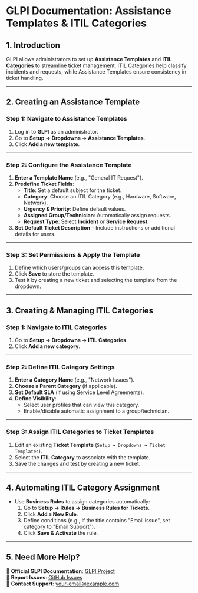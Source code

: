 # **GLPI Documentation: Assistance Templates & ITIL Categories**

## **1. Introduction**  
GLPI allows administrators to set up **Assistance Templates** and **ITIL Categories** to streamline ticket management. ITIL Categories help classify incidents and requests, while Assistance Templates ensure consistency in ticket handling.

---

## **2. Creating an Assistance Template**  

### **Step 1: Navigate to Assistance Templates**  
1. Log in to **GLPI** as an administrator.  
2. Go to **Setup → Dropdowns → Assistance Templates**.  
3. Click **Add a new template**.  

---

### **Step 2: Configure the Assistance Template**  
1. **Enter a Template Name** (e.g., "General IT Request").  
2. **Predefine Ticket Fields**:
   - **Title**: Set a default subject for the ticket.  
   - **Category**: Choose an ITIL Category (e.g., Hardware, Software, Network).  
   - **Urgency & Priority**: Define default values.  
   - **Assigned Group/Technician**: Automatically assign requests.  
   - **Request Type**: Select **Incident** or **Service Request**.  
3. **Set Default Ticket Description** – Include instructions or additional details for users.  

---

### **Step 3: Set Permissions & Apply the Template**  
1. Define which users/groups can access this template.  
2. Click **Save** to store the template.  
3. Test it by creating a new ticket and selecting the template from the dropdown.  

---

## **3. Creating & Managing ITIL Categories**  

### **Step 1: Navigate to ITIL Categories**  
1. Go to **Setup → Dropdowns → ITIL Categories**.  
2. Click **Add a new category**.  

---

### **Step 2: Define ITIL Category Settings**  
1. **Enter a Category Name** (e.g., "Network Issues").  
2. **Choose a Parent Category** (if applicable).  
3. **Set Default SLA** (if using Service Level Agreements).  
4. **Define Visibility**:  
   - Select user profiles that can view this category.  
   - Enable/disable automatic assignment to a group/technician.  

---

### **Step 3: Assign ITIL Categories to Ticket Templates**  
1. Edit an existing **Ticket Template** (`Setup → Dropdowns → Ticket Templates`).  
2. Select the **ITIL Category** to associate with the template.  
3. Save the changes and test by creating a new ticket.  

---

## **4. Automating ITIL Category Assignment**  
- Use **Business Rules** to assign categories automatically:  
  1. Go to **Setup → Rules → Business Rules for Tickets**.  
  2. Click **Add a New Rule**.  
  3. Define conditions (e.g., if the title contains "Email issue", set category to "Email Support").  
  4. Click **Save & Activate** the rule.  

---

## **5. Need More Help?**  
📖 **Official GLPI Documentation**: [GLPI Project](https://glpi-project.org/documentation)  
🐞 **Report Issues**: [GitHub Issues](https://github.com/3NNUX-Technologies-Corp/public_glpi-3nnx/issues)  
📧 **Contact Support**: your-email@example.com  
